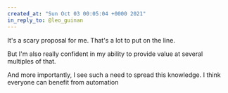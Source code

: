 ```yaml
---
created_at: "Sun Oct 03 00:05:04 +0000 2021"
in_reply_to: @leo_guinan
---
```


It's a scary proposal for me. That's a lot to put on the line. 

But I'm also really confident in my ability to provide value at several multiples of that.

And more importantly,  I see such a need to spread this knowledge. I think everyone can benefit from automation